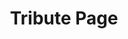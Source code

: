 ---
title: Tribute Page
desc: A simple web page paying tribute to Steve Jobs
techs:
    - html
    - css
    - javascript
    - jquery
    - bootstrap
source: https://github.com/cod3rguy/tribute-page
demo: http://lab.coderguy.tech/tribute-page
---
